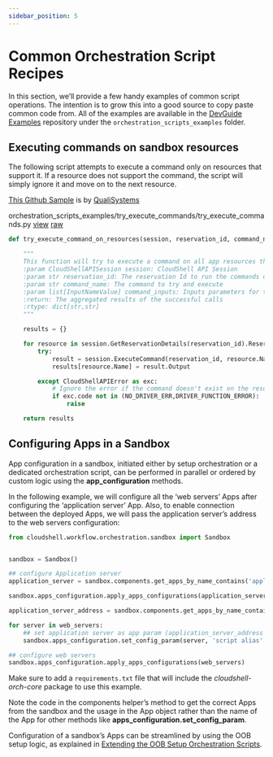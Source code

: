 ```yaml
---
sidebar_position: 5
---
```


# Common Orchestration Script Recipes

In this section, we’ll provide a few handy examples of common script operations. The intention is to grow this into a good source to copy paste common code from. All of the examples are available in the [DevGuide Examples](https://github.com/QualiSystems/devguide_examples) repository under the `orchestration_scripts_examples` folder.

## Executing commands on sandbox resources

The following script attempts to execute a command only on resources that support it. If a resource does not support the command, the script will simply ignore it and move on to the next resource.

[This Github Sample](https://github.com/QualiSystems/devguide_examples/blob/master/orchestration_scripts_examples/try_execute_commands/try_execute_commands.py) is by [QualiSystems](https://github.com/QualiSystems)

orchestration\_scripts\_examples/try\_execute\_commands/try\_execute\_commands.py [view](https://github.com/QualiSystems/devguide_examples/blob/master/orchestration_scripts_examples/try_execute_commands/try_execute_commands.py) [raw](https://raw.githubusercontent.com/QualiSystems/devguide_examples/master/orchestration_scripts_examples/try_execute_commands/try_execute_commands.py)

```python
def try_execute_command_on_resources(session, reservation_id, command_name, command_inputs=[]):

    """
    This function will try to execute a command on all app resources that support it
    :param CloudShellAPISession session: CloudShell API Session
    :param str reservation_id: The reservation Id to run the commands on
    :param str command_name: The command to try and execute
    :param list[InputNameValue] command_inputs: Inputs parameters for the command
    :return: The aggregated results of the successful calls
    :rtype: dict[str,str]
    """

    results = {}

    for resource in session.GetReservationDetails(reservation_id).ReservationDescription.Resources:
        try:
            result = session.ExecuteCommand(reservation_id, resource.Name, "Resource", command_name, command_inputs)
            results[resource.Name] = result.Output

        except CloudShellAPIError as exc:
            # Ignore the error if the command doesn't exist on the resource or its not assigned a driver
            if exc.code not in (NO_DRIVER_ERR,DRIVER_FUNCTION_ERROR):
                raise

    return results
```

## Configuring Apps in a Sandbox

App configuration in a sandbox, initiated either by setup orchestration or a dedicated orchestration script, can be performed in parallel or ordered by custom logic using the **app\_configuration** methods.

In the following example, we will configure all the ‘web servers’ Apps after configuring the ‘application server’ App. Also, to enable connection between the deployed Apps, we will pass the application server’s address to the web servers configuration:

```python
from cloudshell.workflow.orchestration.sandbox import Sandbox


sandbox = Sandbox()

## configure Application server
application_server = sandbox.components.get_apps_by_name_contains('application server')[0]

sandbox.apps_configuration.apply_apps_configurations(application_server)

application_server_address = sandbox.components.get_apps_by_name_contains('application server')[0].deployed_app.FullAddress

for server in web_servers:
    ## set application server as app param (application_server_address is pre-configured on the app)
    sandbox.apps_configuration.set_config_param(server, 'script alias', 'application_server_address', application_server_address)

## configure web servers
sandbox.apps_configuration.apply_apps_configurations(web_servers)
```

Make sure to add a `requirements.txt` file that will include the *cloudshell-orch-core* package to use this example.

Note the code in the components helper’s method to get the correct Apps from the sandbox and the usage in the App object rather than the name of the App for other methods like **apps\_configuration.set\_config\_param**.

Configuration of a sandbox’s Apps can be streamlined by using the OOB setup logic, as explained in [Extending the OOB Setup Orchestration Scripts](https://help.quali.com/Online%20Help/0.0/Portal/Content/DevGuide/Orch-Scripts/CloudShell-OOB-Orch.htm#Extendin).
